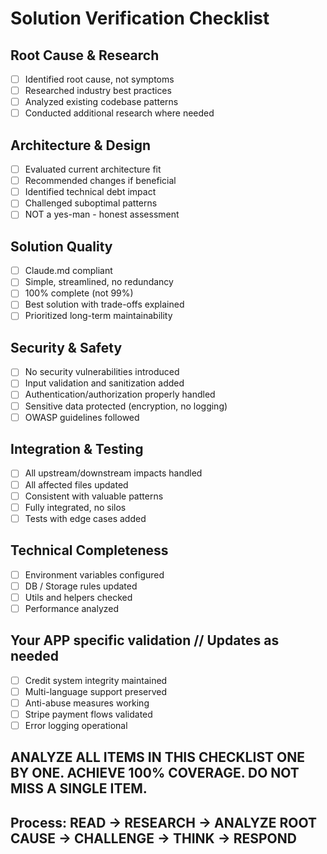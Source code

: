 # Solution Verification Checklist

## Root Cause & Research

- [ ] Identified root cause, not symptoms
- [ ] Researched industry best practices
- [ ] Analyzed existing codebase patterns
- [ ] Conducted additional research where needed

## Architecture & Design

- [ ] Evaluated current architecture fit
- [ ] Recommended changes if beneficial
- [ ] Identified technical debt impact
- [ ] Challenged suboptimal patterns
- [ ] NOT a yes-man - honest assessment

## Solution Quality

- [ ] Claude.md compliant
- [ ] Simple, streamlined, no redundancy
- [ ] 100% complete (not 99%)
- [ ] Best solution with trade-offs explained
- [ ] Prioritized long-term maintainability

## Security & Safety

- [ ] No security vulnerabilities introduced
- [ ] Input validation and sanitization added
- [ ] Authentication/authorization properly handled
- [ ] Sensitive data protected (encryption, no logging)
- [ ] OWASP guidelines followed

## Integration & Testing

- [ ] All upstream/downstream impacts handled
- [ ] All affected files updated
- [ ] Consistent with valuable patterns
- [ ] Fully integrated, no silos
- [ ] Tests with edge cases added

## Technical Completeness

- [ ] Environment variables configured
- [ ] DB / Storage rules updated
- [ ] Utils and helpers checked
- [ ] Performance analyzed

## Your APP specific validation // Updates as needed

- [ ] Credit system integrity maintained
- [ ] Multi-language support preserved
- [ ] Anti-abuse measures working
- [ ] Stripe payment flows validated
- [ ] Error logging operational

## ANALYZE ALL ITEMS IN THIS CHECKLIST ONE BY ONE. ACHIEVE 100% COVERAGE. DO NOT MISS A SINGLE ITEM.

## Process: READ → RESEARCH → ANALYZE ROOT CAUSE → CHALLENGE → THINK → RESPOND